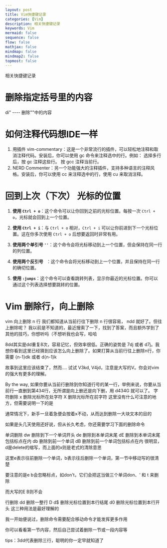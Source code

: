 ```yaml
---
layout: post
title: Vim快捷键记录
categories: [Vim]
description: 相关快捷键记录
keywords: Vim
mermaid: false  
sequence: false
flow: false
mathjax: false
mindmap: false
mindmap2: false
topmost: false
---
```


相关快捷键记录

# 删除指定括号里的内容
di" ---- 删除""中的内容

# 如何注释代码想IDE一样
1. 用插件
vim-commentary：这是一个非常流行的插件，可以轻松地注释和取消注释代码。安装后，你可以使用 gc 命令来注释选中的行。例如：
选择多行后，按 gc 注释这些行。
按 gcc 注释当前行。
2. NERD Commenter：另一个功能强大的注释插件，支持多种语言的注释风格。安装后，你可以使用 <Leader>cc 来注释选中的行，使用 <Leader>cu 来取消注释。

# 回到上次（下次）  光标的位置
1. **使用 `Ctrl + o`**：这个命令可以让你回到之前的光标位置。每按一次 `Ctrl + o`，光标就会回到上一个位置。

2. **使用 `Ctrl + i`**：与 `Ctrl + o` 相对，`Ctrl + i` 可以让你前进到下一个光标位置。这在你多次使用 `Ctrl + o` 后想要返回时非常有用。

3. **使用两个单引号 `''`**：这个命令会将光标移动到上一个位置，但会保持在同一行的列位置。

4. **使用两个反引号 `` ``**：这个命令会将光标移动到上一个位置，并且保持在同一行的确切位置。

5. **使用 `:jumps`**：这个命令可以查看跳转列表，显示你最近的光标位置。你可以通过这个列表选择想要跳转的位置。
# Vim 删除行，向上删除
vim 向上删除 n 行
我们都知道从当前行往下删除 n 行很容易， ndd 就好了。但往上删除呢？ 我以前是不知道的，最近搜索了一下，找到了答案，而且额外学到了其他的技巧，你想听吗（不想听我也会写，哈哈

8dd其实是dd重复8次，容易记忆，但效率很低。正确的姿势是 7dj 或者 d7j。我想你看到这里已经猜到应该怎么向上删除了。如果打算从当前行往上删除n行，你需要 {n-1}dk 或者 d{n-1}k

故事到这里应该结束了，然而.... 试试 V3kd, V4jd，注意是大写的V。你会对vim的强大有更多的理解。

By the way, 如果你要从当前行删除到你知道行号的某一行，举例来说，你要从当前行一直删到第434行，无所谓是向上删还是向下删，用 d434G 就可以了。
字符删除
x            删除光标所在处字符
X            删除光标所在前字符
这里没有什么可注意的地方，但需要说明一下的是

通常情况下，新手一旦着急便会按着x不动，从而达到删除一大块文本的目的

如果是头几天使用还好说，但从长久考虑，你还需要学习下面的删除命令

 

单词删除
dw            删除到下一个单词开头
de            删除到本单词末尾
dE            删除到本单词末尾包括标点在内
db            删除到前一个单词
dB            删除到前一个单词包括标点在内
很明显，d是delete的缩写，而上面的x则是老式的清除意思

这里e表示往前删除一个单词，b表示往后删除一个单词，第一节中移动写的很清楚

要注意的是e b会忽略标点，如don't，它们会把这当做三个单词don、‘ 和 t 来删除

而大写的E B则不会

 

行删除
dd            删除一整行
D d$          删除光标位置到本行结尾
d0            删除光标位置到本行开头
这三种用法是最好理解的

我一开始便说过，删除命令需要配合移动命令才能发挥更多作用

你可以看看第一节内容，然后自己尝试着删除一节或一段内容等

tips：3dd代表删除三行，聪明的你一定早就知道了


